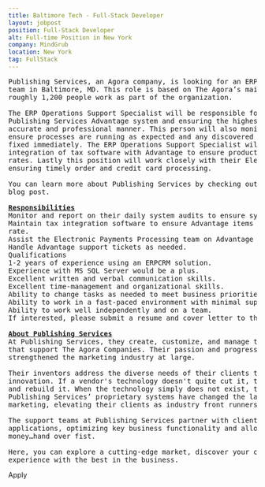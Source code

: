 ```yaml
---
title: Baltimore Tech - Full-Stack Developer
layout: jobpost
position: Full-Stack Developer
alt: Full-time Position in New York
company: MindGrub
location: New York
tag: FullStack
---
```


<pre>
Publishing Services, an Agora company, is looking for an ERP Operations Specialist to join its
team in Baltimore, MD. This role is based on The Agora’s main campus – where every day,
roughly 1,200 people work as part of the organization.

The ERP Operations Support Specialist will be responsible for the day to day support of the
Publishing Services Advantage system and ensuring the highest quality service in a timely,
accurate and professional manner. This person will also monitor the daily system audits to
ensure processes are running as expected and any discovered problems are reported and
fixed immediately. The ERP Operations Support Specialist will also be responsible for the
integration of tax software with Advantage to ensure products are taxed at the appropriate
rates. Lastly this position will work closely with their Electronic Payment Processing team to
ensuring timely order and credit card processing.

You can learn more about Publishing Services by checking out their “Workplace Highlight”
blog post.

<strong><u>Responsibilities</u></strong>
Monitor and report on their daily system audits to ensure system integrity.
Maintain tax integration software to ensure Advantage items are being taxed at the correct
rate.
Assist the Electronic Payments Processing team on Advantage related projects and issues.
Handle Advantage support tickets as needed.
Qualifications
1-2 years of experience using an ERPCRM solution.
Experience with MS SQL Server would be a plus.
Excellent written and verbal communication skills.
Excellent time-management and organizational skills.
Ability to change tasks as needed to meet business priorities.
Ability to work in a fast-paced environment with minimal supervision and major responsibility.
Ability to work well independently and on a team.
If interested, please submit a resume and cover letter to the link provided.

<strong><u>About Publishing Services</u></strong>
At Publishing Services, they create, customize, and manage the enterprise applications suite
that support The Agora Companies. Their passion and progressive ingenuity has shaped and
strengthened the marketing industry at large.

Their inventors address the diverse needs of their clients through customization and
innovation. If a vendor's technology doesn't quite cut it, they’ll buy it, break it down for parts,
and rebuild it. When the technology simply does not exist, they build it from scratch.
Publishing Services’ proprietary systems have changed the landscape of media and digital
marketing, elevating their clients as industry front runners.

The support teams at Publishing Services partner with clients to implement and manage their
applications, optimizing key business functionality and allowing them to focus on making
money…hand over fist.

Here, you can explore a cutting-edge market, discover your career, and accumulate extensive
experience with the best in the business.
</pre>
<div class="apply btn btn-olive rounded-pill mt-4">Apply</div>
